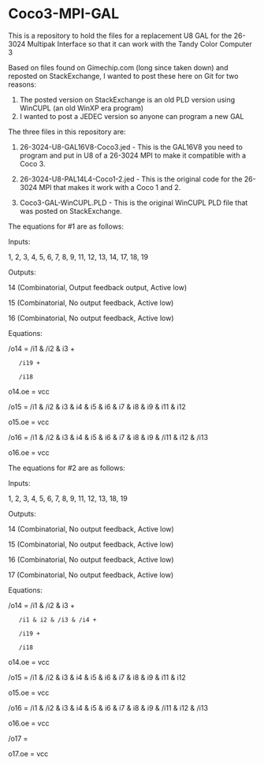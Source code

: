 # Coco3-MPI-GAL
This is a repository to hold the files for a replacement U8 GAL for the 26-3024 Multipak Interface so that it can work with the Tandy Color Computer 3

Based on files found on Gimechip.com (long since taken down) and reposted on StackExchange, I wanted to post these here on Git for two reasons:

1) The posted version on StackExchange is an old PLD version using WinCUPL (an old WinXP era program)
2) I wanted to post a JEDEC version so anyone can program a new GAL

The three files in this repository are:

1) 26-3024-U8-GAL16V8-Coco3.jed - This is the GAL16V8 you need to program and put in U8 of a 26-3024 MPI to make it compatible with a Coco 3.

2) 26-3024-U8-PAL14L4-Coco1-2.jed - This is the original code for the 26-3024 MPI that makes it work with a Coco 1 and 2.

3) Coco3-GAL-WinCUPL.PLD - This is the original WinCUPL PLD file that was posted on StackExchange.

The equations for #1 are as follows:

Inputs:

1, 2, 3, 4, 5, 6, 7, 8, 9, 11, 12, 13, 14, 17, 18, 19

Outputs:

14 (Combinatorial, Output feedback output, Active low)

15 (Combinatorial, No output feedback, Active low)

16 (Combinatorial, No output feedback, Active low)

Equations:

/o14 = /i1 & /i2 & i3 +

       /i19 +
       
       /i18

o14.oe = vcc

/o15 = /i1 & /i2 & i3 & i4 & i5 & i6 & i7 & i8 & i9 & i11 & i12

o15.oe = vcc

/o16 = /i1 & /i2 & i3 & i4 & i5 & i6 & i7 & i8 & i9 & /i11 & i12 & /i13

o16.oe = vcc

The equations for #2 are as follows:

Inputs:

1, 2, 3, 4, 5, 6, 7, 8, 9, 11, 12, 13, 18, 19

Outputs:

14 (Combinatorial, No output feedback, Active low)

15 (Combinatorial, No output feedback, Active low)

16 (Combinatorial, No output feedback, Active low)

17 (Combinatorial, No output feedback, Active low)

Equations:

/o14 = /i1 & /i2 & i3 +

       /i1 & i2 & /i3 & /i4 +
       
       /i19 +
       
       /i18

o14.oe = vcc

/o15 = /i1 & /i2 & i3 & i4 & i5 & i6 & i7 & i8 & i9 & i11 & i12

o15.oe = vcc

/o16 = /i1 & /i2 & i3 & i4 & i5 & i6 & i7 & i8 & i9 & /i11 & i12 & /i13

o16.oe = vcc

/o17 = 

o17.oe = vcc
